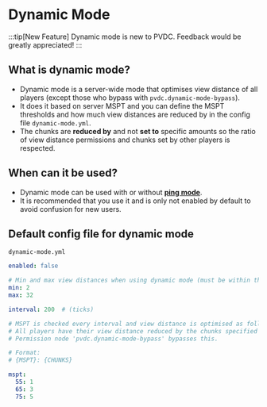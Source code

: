 # Dynamic Mode

:::tip[New Feature]
Dynamic mode is new to PVDC. Feedback would be greatly appreciated!
:::

## What is dynamic mode?

- Dynamic mode is a server-wide mode that optimises view distance of all players (except those who bypass with `pvdc.dynamic-mode-bypass`).
- It does it based on server MSPT and you can define the MSPT thresholds and how much view distances are reduced by in the config file `dynamic-mode.yml`.
- The chunks are **reduced by** and not **set to** specific amounts so the ratio of view distance permissions and chunks set by other players is respected.

## When can it be used?

- Dynamic mode can be used with or without **[ping mode](./ping.md)**.
- It is recommended that you use it and is only not enabled by default to avoid confusion for new users.

## Default config file for dynamic mode

`dynamic-mode.yml`
```yaml
enabled: false

# Min and max view distances when using dynamic mode (must be within the global boundaries defined in config.yml)
min: 2
max: 32

interval: 200  # (ticks)

# MSPT is checked every interval and view distance is optimised as follows:
# All players have their view distance reduced by the chunks specified from their max allowed view distance
# Permission node 'pvdc.dynamic-mode-bypass' bypasses this.

# Format:
# {MSPT}: {CHUNKS}

mspt:
  55: 1
  65: 3
  75: 5
```